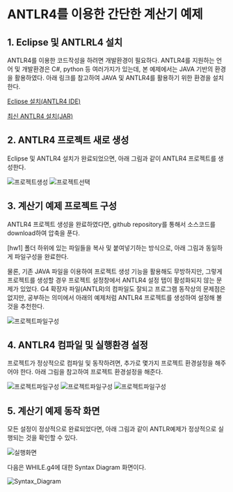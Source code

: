 # ANTLR4를 이용한 간단한 계산기 예제

## 1. Eclipse 및 ANTLRL4 설치 
ANTLR4를 이용한 코드작성을 하려면 개발환경이 필요하다.
ANTLR4를 지원하는 언어 및 개발환경은 C#, python 등 여러가지가 있는데,
본 예제에서는 JAVA 기반의 환경을 활용하였다.
아래 링크를 참고하여 JAVA 및 ANTLR4를 활용하기 위한 환경을 설치한다.

[Eclipse 설치(ANTLR4 IDE)](https://github.com/jknack/antlr4ide)

[최신 ANTLR4 설치(JAR)](https://github.com/antlr/antlr4/blob/master/doc/getting-started.md)

## 2. ANTLR4 프로젝트 새로 생성
Eclipse 및 ANTLR4 설치가 완료되었으면,
아래 그림과 같이 ANTLR4 프로젝트를 생성한다.

![프로젝트생성](./doc/images/프로젝트생성.png)
![프로젝트선택](./doc/images/ANTLR프로젝트선택.png)

## 3. 계산기 예제 프로젝트 구성
ANTLR4 프로젝트 생성을 완료하였다면,
github repository를 통해서 소스코드를 download하여 압축을 푼다.

[hw1] 폴더 하위에 있는 파일들을 복사 및 붙여넣기하는 방식으로,
아래 그림과 동일하게 파일구성을 완료한다.

물론, 기존 JAVA 파일을 이용하여 프로젝트 생성 기능을 활용해도 무방하지만,
그렇게 프로젝트를 생성할 경우 프로젝트 설정창에서 ANTLR4 설정 탭이 활성화되지 않는 문제가 있었다.
G4 확장자 파일(ANTLR)의 컴파일도 잘되고 프로그램 동작상의 문제점은 없지만,
공부하는 의미에서 아래의 예제처럼 ANTLR4 프로젝트를 생성하여 설정해 볼 것을 추천한다. 

![프로젝트파일구성](./doc/images/프로젝트파일구성.png)

## 4. ANTLR4 컴파일 및 실행환경 설정
프로젝트가 정상적으로 컴파일 및 동작하려면,
추가로 몇가지 프로젝트 환경설정을 해주어야 한다.
아래 그림을 참고하여 프로젝트 환경설정을 해준다.

![프로젝트파일구성](./doc/images/project_facets.png)
![프로젝트파일구성](./doc/images/antlr_tool.png)
![프로젝트파일구성](./doc/images/antlr4_jar추가.png)

## 5. 계산기 예제 동작 화면
모든 설정이 정상적으로 완료되었다면,
아래 그림과 같이 ANTLR예제가 정상적으로 실행되는 것을 확인할 수 있다.

![실행화면](./doc/images/실행화면.png)

다음은 WHILE.g4에 대한 Syntax Diagram 화면이다.

![Syntax_Diagram](./doc/images/Syntax_Diagram.png)


